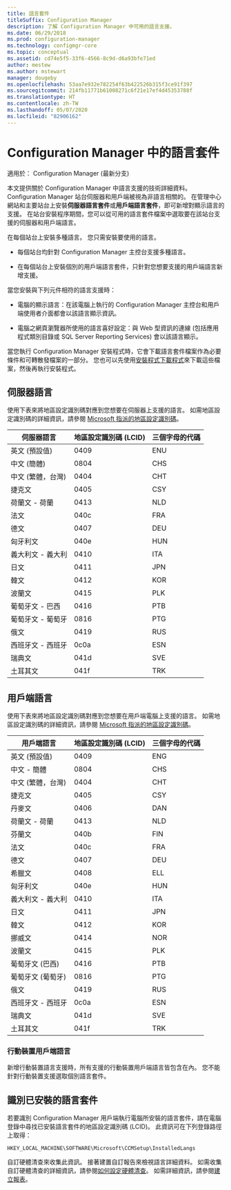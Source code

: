 ```yaml
---
title: 語言套件
titleSuffix: Configuration Manager
description: 了解 Configuration Manager 中可用的語言支援。
ms.date: 06/29/2018
ms.prod: configuration-manager
ms.technology: configmgr-core
ms.topic: conceptual
ms.assetid: cd74e5f5-33f6-4566-8c9d-d6a93bfe71ed
author: mestew
ms.author: mstewart
manager: dougeby
ms.openlocfilehash: 53aa7e932e782254f63b422526b315f3ce91f397
ms.sourcegitcommit: 214fb11771b61008271c6f21e17ef4d45353788f
ms.translationtype: HT
ms.contentlocale: zh-TW
ms.lasthandoff: 05/07/2020
ms.locfileid: "82906162"
---
```

# <a name="language-packs-in-configuration-manager"></a>Configuration Manager 中的語言套件

適用於：  Configuration Manager (最新分支)

本文提供關於 Configuration Manager 中語言支援的技術詳細資料。 Configuration Manager 站台伺服器和用戶端被視為非語言相關的。 在管理中心網站和主要站台上安裝**伺服器語言套件**或**用戶端語言套件**，即可新增對顯示語言的支援。 在站台安裝程序期間，您可以從可用的語言套件檔案中選取要在該站台支援的伺服器和用戶端語言。
 
在每個站台上安裝多種語言。 您只需安裝要使用的語言。  

- 每個站台均針對 Configuration Manager 主控台支援多種語言。  

- 在每個站台上安裝個別的用戶端語言套件，只針對您想要支援的用戶端語言新增支援。  

當您安裝與下列元件相符的語言支援時：  

- 電腦的顯示語言：在該電腦上執行的 Configuration Manager 主控台和用戶端使用者介面都會以該語言顯示資訊。  

- 電腦之網頁瀏覽器所使用的語言喜好設定：與 Web 型資訊的連線 (包括應用程式類別目錄或 SQL Server Reporting Services) 會以該語言顯示。  


當您執行 Configuration Manager 安裝程式時，它會下載語言套件檔案作為必要條件和可轉散發檔案的一部分。 您也可以先使用[安裝程式下載程式](setup-downloader.md)來下載這些檔案，然後再執行安裝程式。   



## <a name="server-languages"></a>伺服器語言  

使用下表來將地區設定識別碼對應到您想要在伺服器上支援的語言。 如需地區設定識別碼的詳細資訊，請參閱 [Microsoft 指派的地區設定識別碼](https://docs.microsoft.com/openspecs/windows_protocols/ms-lcid/a9eac961-e77d-41a6-90a5-ce1a8b0cdb9c)。  

|伺服器語言|地區設定識別碼 (LCID)|三個字母的代碼|  
|---------------------|------------------------|-----------------------|  
|英文 (預設值)|0409|ENU|  
|中文 (簡體)|0804|CHS|  
|中文 (繁體，台灣)|0404|CHT|  
|捷克文|0405|CSY|  
|荷蘭文 - 荷蘭|0413|NLD|  
|法文|040c|FRA|  
|德文|0407|DEU|  
|匈牙利文|040e|HUN|  
|義大利文 - 義大利|0410|ITA|  
|日文|0411|JPN|  
|韓文|0412|KOR|  
|波蘭文|0415|PLK|  
|葡萄牙文 - 巴西|0416|PTB|  
|葡萄牙文 - 葡萄牙|0816|PTG|  
|俄文|0419|RUS|  
|西班牙文 - 西班牙|0c0a|ESN|  
|瑞典文|041d|SVE|  
|土耳其文|041f|TRK|  



## <a name="client-languages"></a>用戶端語言  

使用下表來將地區設定識別碼對應到您想要在用戶端電腦上支援的語言。 如需地區設定識別碼的詳細資訊，請參閱 [Microsoft 指派的地區設定識別碼](https://docs.microsoft.com/openspecs/windows_protocols/ms-lcid/a9eac961-e77d-41a6-90a5-ce1a8b0cdb9c)。  

|用戶端語言|地區設定識別碼 (LCID)|三個字母的代碼|  
|---------------------|------------------------|-----------------------|  
|英文 (預設值)|0409|ENG|  
|中文 - 簡體|0804|CHS|  
|中文 (繁體，台灣)|0404|CHT|  
|捷克文|0405|CSY|  
|丹麥文|0406|DAN|  
|荷蘭文 - 荷蘭|0413|NLD|  
|芬蘭文|040b|FIN|  
|法文|040c|FRA|  
|德文|0407|DEU|  
|希臘文|0408|ELL|  
|匈牙利文|040e|HUN|  
|義大利文 - 義大利|0410|ITA|  
|日文|0411|JPN|  
|韓文|0412|KOR|  
|挪威文|0414|NOR|  
|波蘭文|0415|PLK|  
|葡萄牙文 (巴西)|0416|PTB|  
|葡萄牙文 (葡萄牙)|0816|PTG|  
|俄文|0419|RUS|  
|西班牙文 - 西班牙|0c0a|ESN|  
|瑞典文|041d|SVE|  
|土耳其文|041f|TRK|  


### <a name="mobile-device-client-languages"></a>行動裝置用戶端語言  
新增行動裝置語言支援時，所有支援的行動裝置用戶端語言皆包含在內。 您不能針對行動裝置支援選取個別語言套件。  



## <a name="identify-installed-language-packs"></a>識別已安裝的語言套件  
若要識別 Configuration Manager 用戶端執行電腦所安裝的語言套件，請在電腦登錄中尋找已安裝語言套件的地區設定識別碼 (LCID)。 此資訊可在下列登錄路徑上取得：  

`HKEY_LOCAL_MACHINE\SOFTWARE\Microsoft\CCMSetup\InstalledLangs`  

自訂硬體清查來收集此資訊。 接著建置自訂報告來檢視語言詳細資料。 如需收集自訂硬體清查的詳細資訊，請參閱[如何設定硬體清查](../../../clients/manage/inventory/configure-hardware-inventory.md)。 如需詳細資訊，請參閱[建立報表](../../manage/operations-and-maintenance-for-reporting.md#create-reports)。

